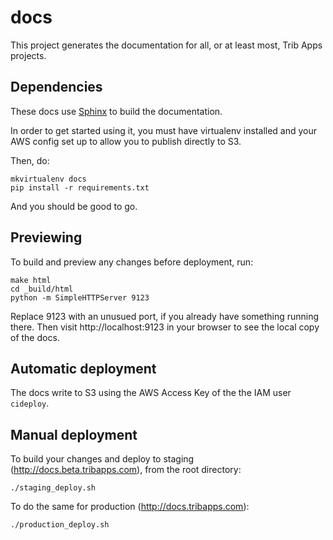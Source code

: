 docs
====

This project generates the documentation for all, or at least most, Trib Apps projects.

Dependencies
------------

These docs use [Sphinx](http://sphinx-doc.org/) to build the documentation.

In order to get started using it, you must have virtualenv installed and your AWS config set up to allow you to publish directly to S3.

Then, do:

```
mkvirtualenv docs
pip install -r requirements.txt
```
And you should be good to go.

Previewing
----------

To build and preview any changes before deployment, run:

```
make html
cd _build/html
python -m SimpleHTTPServer 9123
```

Replace 9123 with an unusued port, if you already have something running there. Then visit
http://localhost:9123 in your browser to see the local copy of the docs.

Automatic deployment
--------------------

The docs write to S3 using the AWS Access Key of the the IAM user `cideploy`.

Manual deployment
-----------------

To build your changes and deploy to staging (http://docs.beta.tribapps.com), from the root
directory:

```
./staging_deploy.sh
```

To do the same for production (http://docs.tribapps.com):

```
./production_deploy.sh
```
